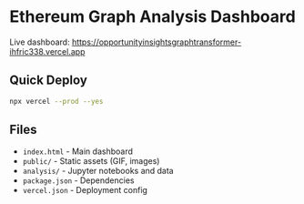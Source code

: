 # Ethereum Graph Analysis Dashboard

Live dashboard: https://opportunityinsightsgraphtransformer-ihfric338.vercel.app

## Quick Deploy
```bash
npx vercel --prod --yes
```

## Files
- `index.html` - Main dashboard
- `public/` - Static assets (GIF, images)
- `analysis/` - Jupyter notebooks and data
- `package.json` - Dependencies
- `vercel.json` - Deployment config